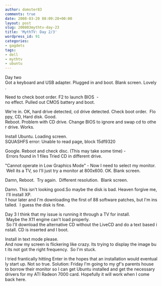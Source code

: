 ```yaml
---
author: domster83
comments: true
date: 2008-03-20 08:09:28+00:00
layout: post
slug: 200803mythtv-day-23
title: 'MythTV: Day 2/3'
wordpress_id: 91
categories:
- gagdets
tags:
- dell
- mythtv
- ubuntu
---
```


Day two
Got a keyboard and USB adapter. Plugged in and boot. Blank screen. Lovely.




Need to check boot order. F2 to launch BIOS  - no effect. Pulled out CMOS battery and boot.




We're in. OK, hard drive detected, cd drive detected. Check boot order.  Floppy, CD, Hard disk. Good. Reboot. Problem with CD drive. Change BIOS to ignore and swap cd to other drive. Works.




Install Ubuntu. Loading screen.
SQUASHFS error: Unable to read page, block 15df9320




Google. Reboot and check disc. (This may take some time) - Errors found in 1 files Tried CD in different drive.




"Cannot operate in Low Graphics Mode" - Now I need to select my monitor.  Well its a TV, so I'll just try a monitor at 800x600. OK. Blank screen.




Damn, Reboot.  Try again.  Different resolution.  Blank screen.




Damn. This isn't looking good.So maybe the disk is bad. Heaven forgive me, I'll install XP.
1 hour later and I'm downloading the first of 88 software patches, but I'm installed.  I guess the disk is fine.




Day 3
I think that my issue is running it through a TV for install.  Maybe the X11 engine can't load properly.  So I'll download the alternative CD without the LiveCD and do a text based install. CD is inserted and I boot.




Install in text mode please. And now my screen is flickering like crazy. Its trying to display the image but its not got the right frequency.  So I'm stuck.




I tried frantically hitting Enter in the hopes that an installation would eventually start up. Not so true.
Solution: Friday I'm going to my gf's parents house to borrow their monitor so I can get Ubuntu installed and get the necessary drivers for my ATI Radeon 7000 card. Hopefully it will work when I come back here.
